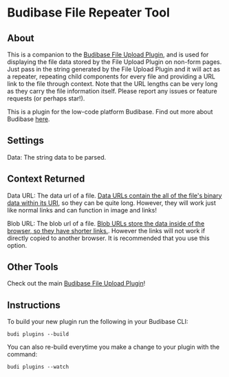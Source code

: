 # Budibase File Repeater Tool
## About
This is a companion to the [Budibase File Upload Plugin](https://github.com/chungchunwang/Budibase-File-Upload), and is used for displaying the file data stored by the File Upload Plugin on non-form pages. Just pass in the string generated by the File Upload Plugin and it will act as a repeater, repeating child components for every file and providing a URL link to the file through context. Note that the URL lengths can be very long as they carry the file information itself.
Please report any issues or feature requests (or perhaps star!).

This is a plugin for the low-code platform Budibase. Find out more about Budibase [here](https://github.com/Budibase/budibase).
## Settings
Data: The string data to be parsed.
## Context Returned
Data URL: The data url of a file. [Data URLs contain the all of the file's binary data within its URI](https://developer.mozilla.org/en-US/docs/Web/HTTP/Basics_of_HTTP/Data_URLs), so they can be quite long. However, they will work just like normal links and can function in image and links!

Blob URL: The blob url of a file. [Blob URLs store the data inside of the browser, so they have shorter links.](https://developer.mozilla.org/en-US/docs/Web/API/URL/createObjectURL). However the links will not work if directly copied to another browser. It is recommended that you use this option.

## Other Tools
Check out the main [Budibase File Upload Plugin](https://github.com/chungchunwang/Budibase-File-Upload)!

## Instructions

To build your new  plugin run the following in your Budibase CLI:
```
budi plugins --build
```

You can also re-build everytime you make a change to your plugin with the command:
```
budi plugins --watch
```
